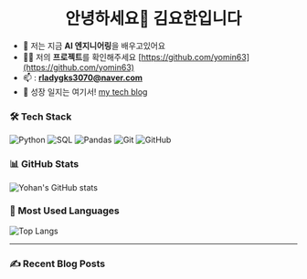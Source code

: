 <h1 align="center"> 안녕하세요👋 김요한입니다</h1>

- 🌱 저는 지금 **AI 엔지니어링**을 배우고있어요
- 👨‍💻 저의 **프로젝트**를 확인해주세요 [https://github.com/yomin63](https://github.com/yomin63)
- 📫 : **rladygks3070@naver.com**
- 📝 성장 일지는 여기서! [my tech blog](https://velog.io/@yohan63)

### 🛠️ Tech Stack
![Python](https://img.shields.io/badge/Python-3776AB?style=for-the-badge&logo=python&logoColor=white)
![SQL](https://img.shields.io/badge/SQL-4479A1?style=for-the-badge&logo=mysql&logoColor=white)
![Pandas](https://img.shields.io/badge/Pandas-150458?style=for-the-badge&logo=pandas&logoColor=white)
![Git](https://img.shields.io/badge/Git-F05032?style=for-the-badge&logo=git&logoColor=white)
![GitHub](https://img.shields.io/badge/github-181717?style=for-the-badge&logo=github&logoColor=white)

### 📊 GitHub Stats
![Yohan's GitHub stats](https://github-readme-stats.vercel.app/api?username=yohan63&show_icons=true&theme=tokyonight)

### 🧠 Most Used Languages
![Top Langs](https://github-readme-stats.vercel.app/api/top-langs/?username=yohan63&layout=compact&theme=tokyonight)

---

### ✍️ Recent Blog Posts
<!-- BLOG-POST-LIST:START -->
<!-- BLOG-POST-LIST:END -->


